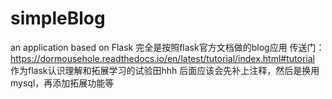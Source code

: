 # simpleBlog
an application based on Flask
完全是按照flask官方文档做的blog应用
传送门：https://dormousehole.readthedocs.io/en/latest/tutorial/index.html#tutorial
作为flask认识理解和拓展学习的试验田hhh
后面应该会先补上注释，然后是换用mysql，再添加拓展功能等
